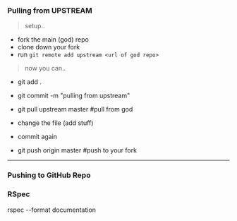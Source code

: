 ### Pulling from UPSTREAM

>setup..
 
+ fork the main (god) repo
+ clone down your fork
+ run `git remote add upstream <url of god repo>`
 
>now you can..
 
+ git add .
+ git commit -m "pulling from upstream"
+ git pull upstream master    #pull from god
 
+ change the file (add stuff)
+ commit again
 
+ git push origin master      #push to your fork

----

### Pushing to GitHub Repo


### RSpec
rspec --format documentation
